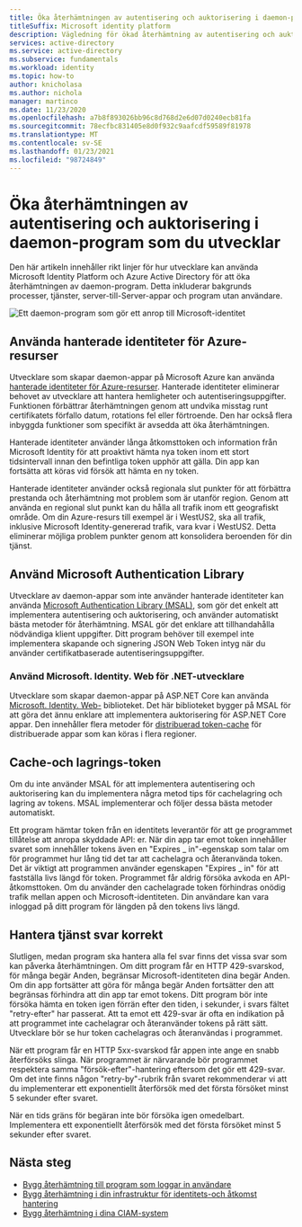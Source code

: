 ```yaml
---
title: Öka återhämtningen av autentisering och auktorisering i daemon-program som du utvecklar
titleSuffix: Microsoft identity platform
description: Vägledning för ökad återhämtning av autentisering och auktorisering i daemon-program med hjälp av Microsoft Identity Platform
services: active-directory
ms.service: active-directory
ms.subservice: fundamentals
ms.workload: identity
ms.topic: how-to
author: knicholasa
ms.author: nichola
manager: martinco
ms.date: 11/23/2020
ms.openlocfilehash: a7b8f893026bb96c8d768d2e6d07d0240ecb81fa
ms.sourcegitcommit: 78ecfbc831405e8d0f932c9aafcdf59589f81978
ms.translationtype: MT
ms.contentlocale: sv-SE
ms.lasthandoff: 01/23/2021
ms.locfileid: "98724849"
---
```

# <a name="increase-the-resilience-of-authentication-and-authorization-in-daemon-applications-you-develop"></a>Öka återhämtningen av autentisering och auktorisering i daemon-program som du utvecklar

Den här artikeln innehåller rikt linjer för hur utvecklare kan använda Microsoft Identity Platform och Azure Active Directory för att öka återhämtningen av daemon-program. Detta inkluderar bakgrunds processer, tjänster, server-till-Server-appar och program utan användare.

![Ett daemon-program som gör ett anrop till Microsoft-identitet](media/resilience-daemon-app/calling-microsoft-identity.png)

## <a name="use-managed-identities-for-azure-resources"></a>Använda hanterade identiteter för Azure-resurser

Utvecklare som skapar daemon-appar på Microsoft Azure kan använda [hanterade identiteter för Azure-resurser](../managed-identities-azure-resources/overview.md). Hanterade identiteter eliminerar behovet av utvecklare att hantera hemligheter och autentiseringsuppgifter. Funktionen förbättrar återhämtningen genom att undvika misstag runt certifikatets förfallo datum, rotations fel eller förtroende. Den har också flera inbyggda funktioner som specifikt är avsedda att öka återhämtningen.

Hanterade identiteter använder långa åtkomsttoken och information från Microsoft Identity för att proaktivt hämta nya token inom ett stort tidsintervall innan den befintliga token upphör att gälla. Din app kan fortsätta att köras vid försök att hämta en ny token.

Hanterade identiteter använder också regionala slut punkter för att förbättra prestanda och återhämtning mot problem som är utanför region. Genom att använda en regional slut punkt kan du hålla all trafik inom ett geografiskt område. Om din Azure-resurs till exempel är i WestUS2, ska all trafik, inklusive Microsoft Identity-genererad trafik, vara kvar i WestUS2. Detta eliminerar möjliga problem punkter genom att konsolidera beroenden för din tjänst.

## <a name="use-the-microsoft-authentication-library"></a>Använd Microsoft Authentication Library

Utvecklare av daemon-appar som inte använder hanterade identiteter kan använda [Microsoft Authentication Library (MSAL)](../develop/msal-overview.md), som gör det enkelt att implementera autentisering och auktorisering, och använder automatiskt bästa metoder för återhämtning. MSAL gör det enklare att tillhandahålla nödvändiga klient uppgifter. Ditt program behöver till exempel inte implementera skapande och signering JSON Web Token intyg när du använder certifikatbaserade autentiseringsuppgifter.

### <a name="use-microsoftidentityweb-for-net-developers"></a>Använd Microsoft. Identity. Web för .NET-utvecklare

Utvecklare som skapar daemon-appar på ASP.NET Core kan använda [Microsoft. Identity. Web-](../develop/microsoft-identity-web.md) biblioteket. Det här biblioteket bygger på MSAL för att göra det ännu enklare att implementera auktorisering för ASP.NET Core appar. Den innehåller flera metoder för [distribuerad token-cache](https://github.com/AzureAD/microsoft-identity-web/wiki/token-cache-serialization#distributed-token-cache) för distribuerade appar som kan köras i flera regioner.

## <a name="cache-and-store-tokens"></a>Cache-och lagrings-token

Om du inte använder MSAL för att implementera autentisering och auktorisering kan du implementera några metod tips för cachelagring och lagring av tokens. MSAL implementerar och följer dessa bästa metoder automatiskt.

Ett program hämtar token från en identitets leverantör för att ge programmet tillåtelse att anropa skyddade API: er. När din app tar emot token innehåller svaret som innehåller tokens även en "Expires \_ in"-egenskap som talar om för programmet hur lång tid det tar att cachelagra och återanvända token. Det är viktigt att programmen använder egenskapen "Expires \_ in" för att fastställa livs längd för token. Programmet får aldrig försöka avkoda en API-åtkomsttoken. Om du använder den cachelagrade token förhindras onödig trafik mellan appen och Microsoft-identiteten. Din användare kan vara inloggad på ditt program för längden på den tokens livs längd.

## <a name="properly-handle-service-responses"></a>Hantera tjänst svar korrekt

Slutligen, medan program ska hantera alla fel svar finns det vissa svar som kan påverka återhämtningen. Om ditt program får en HTTP 429-svarskod, för många begär Anden, begränsar Microsoft-identiteten dina begär Anden. Om din app fortsätter att göra för många begär Anden fortsätter den att begränsas förhindra att din app tar emot tokens. Ditt program bör inte försöka hämta en token igen förrän efter den tiden, i sekunder, i svars fältet "retry-efter" har passerat. Att ta emot ett 429-svar är ofta en indikation på att programmet inte cachelagrar och återanvänder tokens på rätt sätt. Utvecklare bör se hur token cachelagras och återanvändas i programmet.

När ett program får en HTTP 5xx-svarskod får appen inte ange en snabb återförsöks slinga. När programmet är närvarande bör programmet respektera samma "försök-efter"-hantering eftersom det gör ett 429-svar. Om det inte finns någon "retry-by"-rubrik från svaret rekommenderar vi att du implementerar ett exponentiellt återförsök med det första försöket minst 5 sekunder efter svaret.

När en tids gräns för begäran inte bör försöka igen omedelbart. Implementera ett exponentiellt återförsök med det första försöket minst 5 sekunder efter svaret.

## <a name="next-steps"></a>Nästa steg

- [Bygg återhämtning till program som loggar in användare](resilience-client-app.md)
- [Bygg återhämtning i din infrastruktur för identitets-och åtkomst hantering](resilience-in-infrastructure.md)
- [Bygg återhämtning i dina CIAM-system](resilience-b2c.md)